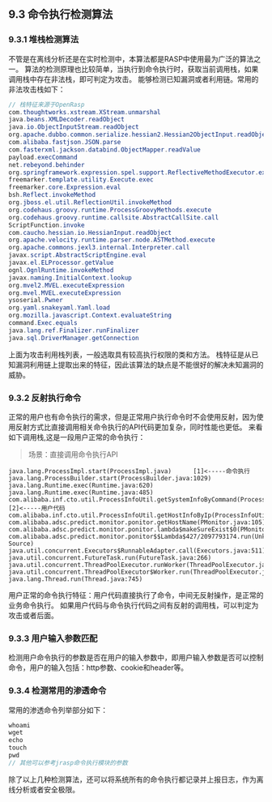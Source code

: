 ## 9.3 命令执行检测算法

### 9.3.1 堆栈检测算法
不管是在离线分析还是在实时检测中，本算法都是RASP中使用最为广泛的算法之一。
算法的检测原理也比较简单，当执行到命令执行时，获取当前调用栈，如果调用栈中存在非法栈，即可判定为攻击。
能够检测已知漏洞或者利用链。常用的非法攻击栈如下：
```java
// 栈特征来源于OpenRasp
com.thoughtworks.xstream.XStream.unmarshal
java.beans.XMLDecoder.readObject
java.io.ObjectInputStream.readObject
org.apache.dubbo.common.serialize.hessian2.Hessian2ObjectInput.readObject
com.alibaba.fastjson.JSON.parse
com.fasterxml.jackson.databind.ObjectMapper.readValue
payload.execCommand
net.rebeyond.behinder
org.springframework.expression.spel.support.ReflectiveMethodExecutor.execute
freemarker.template.utility.Execute.exec
freemarker.core.Expression.eval
bsh.Reflect.invokeMethod
org.jboss.el.util.ReflectionUtil.invokeMethod
org.codehaus.groovy.runtime.ProcessGroovyMethods.execute
org.codehaus.groovy.runtime.callsite.AbstractCallSite.call
ScriptFunction.invoke
com.caucho.hessian.io.HessianInput.readObject
org.apache.velocity.runtime.parser.node.ASTMethod.execute
org.apache.commons.jexl3.internal.Interpreter.call
javax.script.AbstractScriptEngine.eval
javax.el.ELProcessor.getValue
ognl.OgnlRuntime.invokeMethod
javax.naming.InitialContext.lookup
org.mvel2.MVEL.executeExpression
org.mvel.MVEL.executeExpression
ysoserial.Pwner
org.yaml.snakeyaml.Yaml.load
org.mozilla.javascript.Context.evaluateString
command.Exec.equals
java.lang.ref.Finalizer.runFinalizer
java.sql.DriverManager.getConnection
```
上面为攻击利用栈列表，一般选取具有较高执行权限的类和方法。
栈特征是从已知漏洞利用链上提取出来的特征，因此该算法的缺点是不能很好的解决未知漏洞的威胁。

### 9.3.2 反射执行命令

正常的用户也有命令执行的需求，但是正常用户执行命令时不会使用反射，因为使用反射方式比直接调用相关命令执行的API代码更加复杂，同时性能也更低。
来看如下调用栈,这是一段用户正常的命令执行：
> 场景：直接调用命令执行API
```
java.lang.ProcessImpl.start(ProcessImpl.java)      [1]<-----命令执行
java.lang.ProcessBuilder.start(ProcessBuilder.java:1029)
java.lang.Runtime.exec(Runtime.java:620)
java.lang.Runtime.exec(Runtime.java:485)
com.alibaba.inf.cto.util.ProcessInfoUtil.getSystemInfoByCommand(ProcessInfoUtil.java:256)  [2]<-----用户代码
com.alibaba.inf.cto.util.ProcessInfoUtil.getHostInfoByIp(ProcessInfoUtil.java:242)
com.alibaba.adsc.predict.monitor.ponitor.getHostName(PMonitor.java:105)
com.alibaba.adsc.predict.monitor.ponitor.lambda$makeSureExist$0(PMonitor.java:94)
com.alibaba.adsc.predict.monitor.ponitor$$Lambda$427/2097793174.run(Unknown Source)
java.util.concurrent.Executors$RunnableAdapter.call(Executors.java:511)
java.util.concurrent.FutureTask.run(FutureTask.java:266)
java.util.concurrent.ThreadPoolExecutor.runWorker(ThreadPoolExecutor.java:1142)
java.util.concurrent.ThreadPoolExecutor$Worker.run(ThreadPoolExecutor.java:617)
java.lang.Thread.run(Thread.java:745)
```
用户正常的命令执行特征：用户代码直接执行了命令，中间无反射操作，是正常的业务命令执行。
如果用户代码与命令执行代码之间有反射的调用栈，可以判定为攻击或者后面。

### 9.3.3 用户输入参数匹配

检测用户命令执行的参数是否在用户的输入参数中，即用户输入参数是否可以控制命令，用户的输入包括：http参数、cookie和header等。

### 9.3.4 检测常用的渗透命令
常用的渗透命令列举部分如下：
```java
whoami
wget
echo
touch
pwd
// 其他可以参考jrasp命令执行模块的参数
```

除了以上几种检测算法，还可以将系统所有的命令执行都记录并上报日志，作为离线分析或者安全极限。

